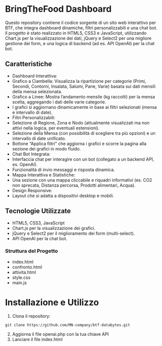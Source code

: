 # BringTheFood Dashboard 

Questo repository contiene il codice sorgente di un sito web interattivo per BTF, che integra dashboard dinamiche, filtri personalizzabili e una chat bot. Il progetto è stato realizzato in HTML5, CSS3 e JavaScript, utilizzando Chart.js per la visualizzazione dei dati, jQuery e Select2 per una migliore gestione dei form, e una logica di backend (ad es. API OpenAI) per la chat bot.

## Caratteristiche
- Dashboard Interattiva:
- Grafico a Ciambella: Visualizza la ripartizione per categorie (Primi, Secondi, Contorni, Insalata, Salumi, Pane, Varie) basata sui dati mensili della mensa selezionata.
- Grafico a Linee: Mostra l’andamento mensile (kg raccolti) per la mensa scelta, aggregando i dati delle varie categorie.
- I grafici si aggiornano dinamicamente in base ai filtri selezionati (mensa e intervallo di date).
- Filtri Personalizzabili:
- Selezione di Regione, Zona e Nodo (attualmente visualizzati ma non attivi nella logica, per eventuali estensioni).
- Selezione della Mensa (con possibilità di scegliere tra più opzioni) e un intervallo di date unificato.
- Bottone “Applica filtri” che aggiorna i grafici e scorre la pagina alla sezione dei grafici in modo fluido.
- Chat Bot Integrata:
- Interfaccia chat per interagire con un bot (collegato a un backend API, es. OpenAI).
- Funzionalità di invio messaggi e risposta dinamica.
- Mappa Interattiva e Statistiche:
- Una sezione con una mappa cliccabile e riquadri informativi (es. CO2 non sprecata, Distanza percorsa, Prodotti alimentari, Acqua).
- Design Responsive:
- Layout che si adatta a dispositivi desktop e mobili.

## Tecnologie Utilizzate
- HTML5, CSS3, JavaScript
- Chart.js per la visualizzazione dei grafici.
- jQuery e Select2 per il miglioramento dei form (multi-select).
- API OpenAI per la chat bot.

### Struttura del Progetto
- index.html
- confronto.html
- attivita.html
- style.css
- main.js

# Installazione e Utilizzo

1. Clona il repository:

```git clone https://github.com/MN-company/btf-databytes.git```

2. Aggiorna il file openai.php con la tua chiave API
3. Lanciare il file index.html
